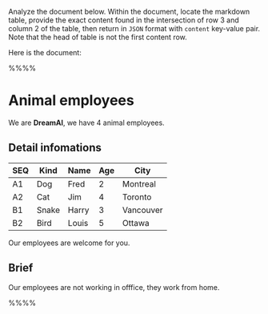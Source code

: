 Analyze the document below. Within the document, locate the markdown table, provide the exact content found in the intersection of row 3 and column 2 of the table, then return in `JSON` format with `content` key-value pair. Note that the head of table is not the first content row.

Here is the document:

%%%%
# Animal employees
We are **DreamAI**, we have 4 animal employees.
## Detail infomations

SEQ | Kind    |Name    |   Age| City
----|---------|--------|------|----
A1  | Dog    |Fred    |   2 |   Montreal
A2  | Cat     |Jim     |   4 |   Toronto
B1  | Snake   |Harry   |   3 |   Vancouver
B2  | Bird   |Louis   |   5 |   Ottawa

Our employees are welcome for you.

## Brief
Our employees are not working in offfice, they work from home.

%%%%

